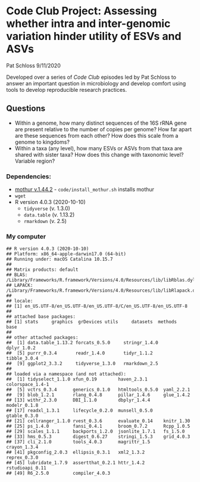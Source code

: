 Code Club Project: Assessing whether intra and inter-genomic variation
hinder utility of ESVs and ASVs
================
Pat Schloss
9/11/2020

Developed over a series of *Code Club* episodes led by Pat Schloss to
answer an important question in microbiology and develop comfort using
tools to develop reproducible research practices.

## Questions

-   Within a genome, how many distinct sequences of the 16S rRNA gene
    are present relative to the number of copies per genome? How far
    apart are these sequences from each other? How does this scale from
    a genome to kingdoms?
-   Within a taxa (any level), how many ESVs or ASVs from that taxa are
    shared with sister taxa? How does this change with taxonomic level?
    Variable region?

### Dependencies:

-   [mothur v.1.44.2](https://github.com/mothur/mothur/tree/v.1.44.2) -
    `code/install_mothur.sh` installs mothur
-   `wget`
-   R version 4.0.3 (2020-10-10)
    -   `tidyverse` (v. 1.3.0)
    -   `data.table` (v. 1.13.2)
    -   `rmarkdown` (v. 2.5)

### My computer

    ## R version 4.0.3 (2020-10-10)
    ## Platform: x86_64-apple-darwin17.0 (64-bit)
    ## Running under: macOS Catalina 10.15.7
    ## 
    ## Matrix products: default
    ## BLAS:   /Library/Frameworks/R.framework/Versions/4.0/Resources/lib/libRblas.dylib
    ## LAPACK: /Library/Frameworks/R.framework/Versions/4.0/Resources/lib/libRlapack.dylib
    ## 
    ## locale:
    ## [1] en_US.UTF-8/en_US.UTF-8/en_US.UTF-8/C/en_US.UTF-8/en_US.UTF-8
    ## 
    ## attached base packages:
    ## [1] stats     graphics  grDevices utils     datasets  methods   base     
    ## 
    ## other attached packages:
    ##  [1] data.table_1.13.2 forcats_0.5.0     stringr_1.4.0     dplyr_1.0.2      
    ##  [5] purrr_0.3.4       readr_1.4.0       tidyr_1.1.2       tibble_3.0.4     
    ##  [9] ggplot2_3.3.2     tidyverse_1.3.0   rmarkdown_2.5    
    ## 
    ## loaded via a namespace (and not attached):
    ##  [1] tidyselect_1.1.0 xfun_0.19        haven_2.3.1      colorspace_1.4-1
    ##  [5] vctrs_0.3.4      generics_0.1.0   htmltools_0.5.0  yaml_2.2.1      
    ##  [9] blob_1.2.1       rlang_0.4.8      pillar_1.4.6     glue_1.4.2      
    ## [13] withr_2.3.0      DBI_1.1.0        dbplyr_1.4.4     modelr_0.1.8    
    ## [17] readxl_1.3.1     lifecycle_0.2.0  munsell_0.5.0    gtable_0.3.0    
    ## [21] cellranger_1.1.0 rvest_0.3.6      evaluate_0.14    knitr_1.30      
    ## [25] ps_1.4.0         fansi_0.4.1      broom_0.7.2      Rcpp_1.0.5      
    ## [29] scales_1.1.1     backports_1.2.0  jsonlite_1.7.1   fs_1.5.0        
    ## [33] hms_0.5.3        digest_0.6.27    stringi_1.5.3    grid_4.0.3      
    ## [37] cli_2.1.0        tools_4.0.3      magrittr_1.5     crayon_1.3.4    
    ## [41] pkgconfig_2.0.3  ellipsis_0.3.1   xml2_1.3.2       reprex_0.3.0    
    ## [45] lubridate_1.7.9  assertthat_0.2.1 httr_1.4.2       rstudioapi_0.11 
    ## [49] R6_2.5.0         compiler_4.0.3
